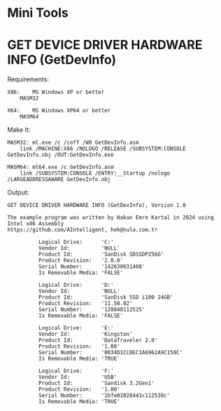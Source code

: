 # Mini Tools

# GET DEVICE DRIVER HARDWARE INFO (GetDevInfo)

Requirements:

	X86:	MS Windows XP or better
		MASM32

  	X64:	MS Windows XP64 or better
		MASM64

Make It:

	MASM32:	ml.exe /c /coff /W0 GetDevInfo.asm 
		link /MACHINE:X86 /NOLOGO /RELEASE /SUBSYSTEM:CONSOLE GetDevInfo.obj /OUT:GetDevInfo.exe

	MASM64:	ml64.exe /c GetDevInfo.asm
  		link /SUBSYSTEM:CONSOLE /ENTRY:__Startup /nologo /LARGEADDRESSAWARE GetDevInfo.obj
		
Output:

	GET DEVICE DRIVER HARDWARE INFO (GetDevInfo), Version 1.0

	The example program was written by Hakan Emre Kartal in 2024 using Intel x86 Assembly
	https://github.com/AIntelligent, hek@nula.com.tr

			  Logical Drive:      'C:'
			  Vendor Id:          'NULL'
			  Product Id:         'SanDisk SDSSDP256G'
			  Product Revision:   '2.0.0'
			  Serial Number:      '142630631408'
			  Is Removable Media: 'FALSE'

			  Logical Drive:      'D:'
			  Vendor Id:          'NULL'
			  Product Id:         'SanDisk SSD i100 24GB'
			  Product Revision:   '11.50.02'
			  Serial Number:      '120048112525'
			  Is Removable Media: 'FALSE'

			  Logical Drive:      'E:'
			  Vendor Id:          'Kingston'
			  Product Id:         'DataTraveler 2.0'
			  Product Revision:   '1.00'
			  Serial Number:      '0034D1CC0EC1A6962A9C150C'
			  Is Removable Media: 'TRUE'

			  Logical Drive:      'F:'
			  Vendor Id:          'USB'
			  Product Id:         'Sandisk 3.2Gen1'
			  Product Revision:   '1.00'
			  Serial Number:      '1bfe01028441c112538c'
			  Is Removable Media: 'TRUE'
